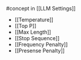 #concept in [[LLM Settings]]

- [[Temperature]]
- [[Top P]]
- [[Max Length]]
- [[Stop Sequence]]
- [[Frequency Penalty]]
- [[Presense Penalty]]
